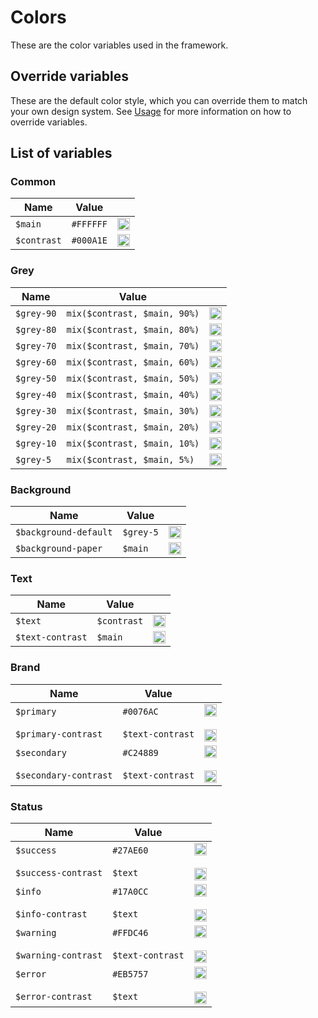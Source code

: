 ---
---

# Colors

These are the color variables used in the framework.

## Override variables

These are the default color style, which you can override them to match your own design system. See [Usage](/docs/getting-started/usage) for more information on how to override variables.

## List of variables

### Common

| Name | Value | |
| - | - | - |
| `$main` | `#FFFFFF` | <img valign='middle' height="20" alt='blue' src='https://readme-swatches.vercel.app/FFFFFF?style=round'/> |
| `$contrast` | `#000A1E` | <img valign='middle' height="20" alt='blue' src='https://readme-swatches.vercel.app/000A1E?style=round'/> |

### Grey

| Name | Value | |
| - | - | - |
| `$grey-90` | `mix($contrast, $main, 90%)` | <img valign='middle' height="20" alt='blue' src='https://readme-swatches.vercel.app/1a2335?style=round'/> |
| `$grey-80` | `mix($contrast, $main, 80%)` | <img valign='middle' height="20" alt='blue' src='https://readme-swatches.vercel.app/333B4B?style=round'/> |
| `$grey-70` | `mix($contrast, $main, 70%)` | <img valign='middle' height="20" alt='blue' src='https://readme-swatches.vercel.app/4D5462?style=round'/> |
| `$grey-60` | `mix($contrast, $main, 60%)` | <img valign='middle' height="20" alt='blue' src='https://readme-swatches.vercel.app/666C78?style=round'/> |
| `$grey-50` | `mix($contrast, $main, 50%)` | <img valign='middle' height="20" alt='blue' src='https://readme-swatches.vercel.app/7F848E?style=round'/> |
| `$grey-40` | `mix($contrast, $main, 40%)` | <img valign='middle' height="20" alt='blue' src='https://readme-swatches.vercel.app/999DA5?style=round'/> |
| `$grey-30` | `mix($contrast, $main, 30%)` | <img valign='middle' height="20" alt='blue' src='https://readme-swatches.vercel.app/B2B5BB?style=round'/> |
| `$grey-20` | `mix($contrast, $main, 20%)` | <img valign='middle' height="20" alt='blue' src='https://readme-swatches.vercel.app/CCCED2?style=round'/> |
| `$grey-10` | `mix($contrast, $main, 10%)` | <img valign='middle' height="20" alt='blue' src='https://readme-swatches.vercel.app/E5E6E8?style=round'/> |
| `$grey-5` | `mix($contrast, $main, 5%)` | <img valign='middle' height="20" alt='blue' src='https://readme-swatches.vercel.app/F2F3F4?style=round'/> |

### Background

| Name | Value | |
| - | - | - |
| `$background-default` | `$grey-5` | <img valign='middle' height="20" alt='blue' src='https://readme-swatches.vercel.app/f2f3f4?style=round'/> |
| `$background-paper` | `$main` | <img valign='middle' height="20" alt='blue' src='https://readme-swatches.vercel.app/FFFFFF?style=round'/> |

### Text

| Name | Value | |
| - | - | - |
| `$text` | `$contrast` | <img valign='middle' height="20" alt='blue' src='https://readme-swatches.vercel.app/FFFFFF?style=round'/> |
| `$text-contrast` | `$main` | <img valign='middle' height="20" alt='blue' src='https://readme-swatches.vercel.app/000A1E?style=round'/> |

### Brand

| Name | Value | |
| - | - | - |
| `$primary`<br></br>`$primary-contrast` | `#0076AC`<br></br>`$text-contrast` | <img valign='middle' height="20" alt='blue' src='https://readme-swatches.vercel.app/0076AC?style=round'/><br></br><img valign='middle' height="20" alt='blue' src='https://readme-swatches.vercel.app/FFFFFF?style=round'/> |
| `$secondary`<br></br>`$secondary-contrast` | `#C24889`<br></br>`$text-contrast` | <img valign='middle' height="20" alt='blue' src='https://readme-swatches.vercel.app/C24889?style=round'/><br></br><img valign='middle' height="20" alt='blue' src='https://readme-swatches.vercel.app/FFFFFF?style=round'/> |

### Status

| Name | Value | |
| - | - | - |
| `$success`<br></br>`$success-contrast` | `#27AE60`<br></br>`$text` | <img valign='middle' height="20" alt='blue' src='https://readme-swatches.vercel.app/27AE60?style=round'/><br></br><img valign='middle' height="20" alt='blue' src='https://readme-swatches.vercel.app/FFFFFF?style=round'/> |
| `$info`<br></br>`$info-contrast` | `#17A0CC`<br></br>`$text` | <img valign='middle' height="20" alt='blue' src='https://readme-swatches.vercel.app/17A0CC?style=round'/><br></br><img valign='middle' height="20" alt='blue' src='https://readme-swatches.vercel.app/FFFFFF?style=round'/> |
| `$warning`<br></br>`$warning-contrast` | `#FFDC46`<br></br>`$text-contrast` | <img valign='middle' height="20" alt='blue' src='https://readme-swatches.vercel.app/FFDC46?style=round'/><br></br><img valign='middle' height="20" alt='blue' src='https://readme-swatches.vercel.app/000A1E?style=round'/> |
| `$error`<br></br>`$error-contrast` | `#EB5757`<br></br>`$text` | <img valign='middle' height="20" alt='blue' src='https://readme-swatches.vercel.app/EB5757?style=round'/><br></br><img valign='middle' height="20" alt='blue' src='https://readme-swatches.vercel.app/FFFFFF?style=round'/> |
